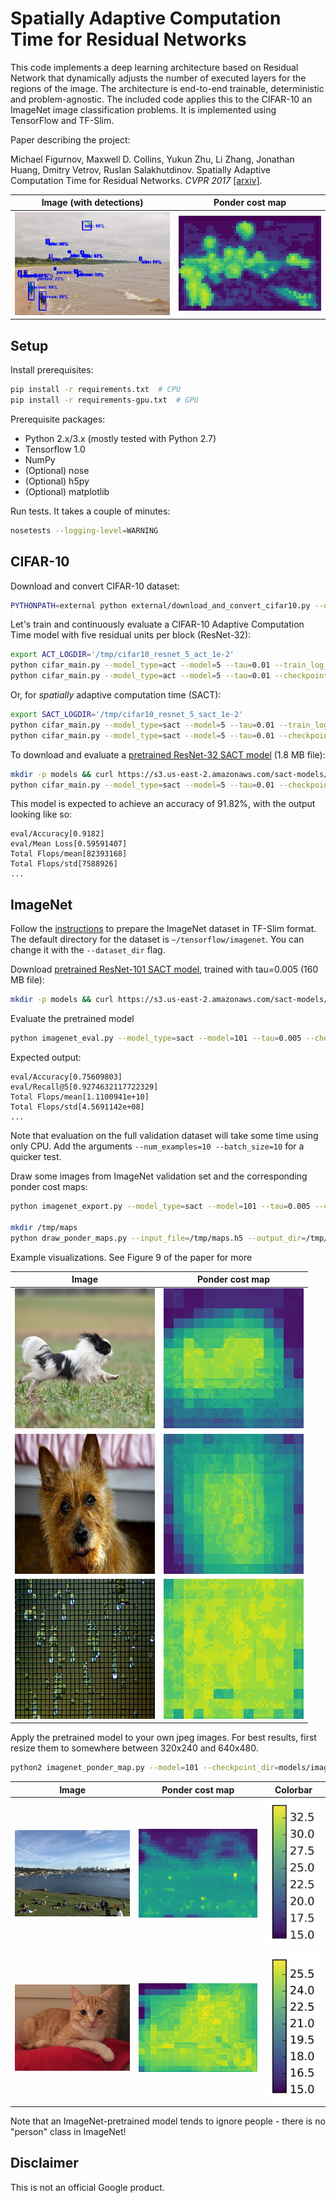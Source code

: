 # Spatially Adaptive Computation Time for Residual Networks

This code implements a deep learning architecture based on Residual Network that dynamically adjusts the number of executed layers for the regions of the image.
The architecture is end-to-end trainable, deterministic and problem-agnostic.
The included code applies this to the CIFAR-10 an ImageNet image classification problems.
It is implemented using TensorFlow and TF-Slim.

Paper describing the project:

Michael Figurnov, Maxwell D. Collins, Yukun Zhu, Li Zhang, Jonathan Huang, Dmitry Vetrov, Ruslan Salakhutdinov. Spatially Adaptive Computation Time for Residual Networks. *CVPR 2017* [[arxiv]](https://arxiv.org/abs/1612.02297).

Image (with detections)          | Ponder cost map
:-------------------------------:|:--------------------------------------:
![](pics/export-image-442041.jpg)|![](pics/export-image-442041-ponder.jpg)

## Setup

Install prerequisites:

``` bash
pip install -r requirements.txt  # CPU
pip install -r requirements-gpu.txt  # GPU
```

Prerequisite packages:
 - Python 2.x/3.x (mostly tested with Python 2.7)
 - Tensorflow 1.0
 - NumPy
 - (Optional) nose
 - (Optional) h5py
 - (Optional) matplotlib

Run tests. It takes a couple of minutes:

``` bash
nosetests --logging-level=WARNING
```

## CIFAR-10

Download and convert CIFAR-10 dataset:

``` bash
PYTHONPATH=external python external/download_and_convert_cifar10.py --dataset_dir="${HOME}/tensorflow/data/cifar10"
```

Let's train and continuously evaluate a CIFAR-10 Adaptive Computation Time model with five residual units per block (ResNet-32):

``` bash
export ACT_LOGDIR='/tmp/cifar10_resnet_5_act_1e-2'
python cifar_main.py --model_type=act --model=5 --tau=0.01 --train_log_dir="${ACT_LOGDIR}/train" --save_summaries_secs=300 &
python cifar_main.py --model_type=act --model=5 --tau=0.01 --checkpoint_dir="${ACT_LOGDIR}/train" --eval_dir="${ACT_LOGDIR}/eval" --mode=eval
```

Or, for _spatially_ adaptive computation time (SACT):

``` bash
export SACT_LOGDIR='/tmp/cifar10_resnet_5_sact_1e-2'
python cifar_main.py --model_type=sact --model=5 --tau=0.01 --train_log_dir="${SACT_LOGDIR}/train" --save_summaries_secs=300 &
python cifar_main.py --model_type=sact --model=5 --tau=0.01 --checkpoint_dir="${SACT_LOGDIR}/train" --eval_dir="${SACT_LOGDIR}/eval" --mode=eval
```

To download and evaluate a [pretrained ResNet-32 SACT model](https://s3.us-east-2.amazonaws.com/sact-models/cifar10_resnet_5_sact_1e-2.tar.gz) (1.8 MB file):

``` bash
mkdir -p models && curl https://s3.us-east-2.amazonaws.com/sact-models/cifar10_resnet_5_sact_1e-2.tar.gz | tar xv -C models
python cifar_main.py --model_type=sact --model=5 --tau=0.01 --checkpoint_dir='models/cifar10_resnet_5_sact_1e-2' --mode=eval --eval_dir='/tmp' --evaluate_once
```

This model is expected to achieve an accuracy of 91.82%, with the output looking like so:

```
eval/Accuracy[0.9182]
eval/Mean Loss[0.59591407]
Total Flops/mean[82393168]
Total Flops/std[7588926]
...
```

## ImageNet

Follow the [instructions](https://github.com/tensorflow/models/tree/master/inception#getting-started) to prepare the ImageNet dataset in TF-Slim format.
The default directory for the dataset is `~/tensorflow/imagenet`.
You can change it with the `--dataset_dir` flag.

Download [pretrained ResNet-101 SACT model](https://s3.us-east-2.amazonaws.com/sact-models/imagenet_101_sact_5e-3.tar.gz), trained with tau=0.005 (160 MB file):
``` bash
mkdir -p models && curl https://s3.us-east-2.amazonaws.com/sact-models/imagenet_101_sact_5e-3.tar.gz | tar xv -C models
```

Evaluate the pretrained model
``` bash
python imagenet_eval.py --model_type=sact --model=101 --tau=0.005 --checkpoint_dir=models/imagenet_101_sact_5e-3 --eval_dir=/tmp --evaluate_once
```

Expected output:
```
eval/Accuracy[0.75609803]
eval/Recall@5[0.9274632117722329]
Total Flops/mean[1.1100941e+10]
Total Flops/std[4.5691142e+08]
...
```

Note that evaluation on the full validation dataset will take some time using only CPU.
Add the arguments `--num_examples=10 --batch_size=10` for a quicker test.

Draw some images from ImageNet validation set and the corresponding ponder cost maps:

``` bash
python imagenet_export.py --model_type=sact --model=101 --tau=0.005 --checkpoint_dir=models/imagenet_101_sact_5e-3 --export_path=/tmp/maps.h5 --batch_size=1 --num_examples=200

mkdir /tmp/maps
python draw_ponder_maps.py --input_file=/tmp/maps.h5 --output_dir=/tmp/maps
```

Example visualizations. See Figure 9 of the paper for more

Image                      | Ponder cost map
:-------------------------:|:----------------------------:
![](pics/20.92_93_im.jpg)  | ![](pics/20.92_93_ponder.png)
![](pics/22.28_95_im.jpg)  | ![](pics/22.28_95_ponder.png)
![](pics/26.75_36_im.jpg)  | ![](pics/26.75_36_ponder.png)

Apply the pretrained model to your own jpeg images.
For best results, first resize them to somewhere between 320x240 and 640x480.

``` bash
python2 imagenet_ponder_map.py --model=101 --checkpoint_dir=models/imagenet_101_sact_5e-3 --images_pattern=pics/gasworks.jpg --output_dir output/
```

Image                 | Ponder cost map                | Colorbar
:--------------------:|:------------------------------:|---------
![](pics/gasworks.jpg)| ![](pics/gasworks_ponder.jpg)  | ![](pics/gasworks_colorbar.jpg)
![](pics/cat.jpg)     | ![](pics/cat_ponder.jpg)       | ![](pics/cat_colorbar.jpg)

Note that an ImageNet-pretrained model tends to ignore people - there is no "person" class in ImageNet!

## Disclaimer

This is not an official Google product.
